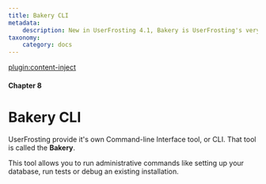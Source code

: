 ```yaml
---
title: Bakery CLI
metadata:
    description: New in UserFrosting 4.1, Bakery is UserFrosting's very own command line interface (CLI) tool.
taxonomy:
    category: docs
---
```

[plugin:content-inject](/modular/_update5.0)

#### Chapter 8

# Bakery CLI

UserFrosting provide it's own Command-line Interface tool, or CLI. That tool is called the **Bakery**.

This tool allows you to run administrative commands like setting up your database, run tests or debug an existing installation.
